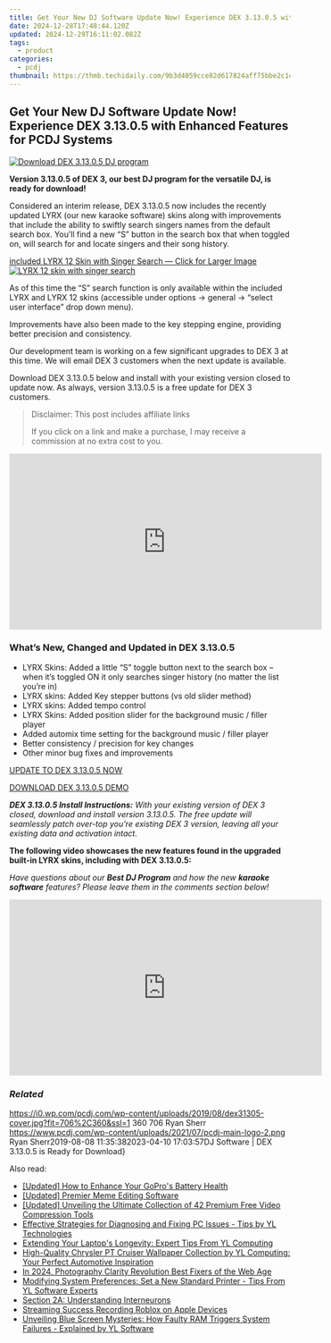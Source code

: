 ```yaml
---
title: Get Your New DJ Software Update Now! Experience DEX 3.13.0.5 with Enhanced Features for PCDJ Systems
date: 2024-12-28T17:48:44.120Z
updated: 2024-12-29T16:11:02.082Z
tags:
  - product
categories:
  - pcdj
thumbnail: https://thmb.techidaily.com/9b3d4059cce82d617824aff75bbe2c1cfb1dda056b7a7373daee332b511aa58b.jpg
---
```


## Get Your New DJ Software Update Now! Experience DEX 3.13.0.5 with Enhanced Features for PCDJ Systems

[![Download DEX 3.13.0.5 DJ program](https://i0.wp.com/pcdj.com/wp-content/uploads/2019/08/dex31305-cover.jpg?resize=706%2C321&ssl=1)](https://i0.wp.com/pcdj.com/wp-content/uploads/2019/08/dex31305-cover.jpg?fit=706%2C360&ssl=1 "Download DEX 3.13.0.5 DJ program")

**Version 3.13.0.5 of DEX 3, our best DJ program for the versatile DJ, is ready for download!**

Considered an interim release, DEX 3.13.0.5 now includes the recently updated LYRX (our new karaoke software) skins along with improvements that include the ability to swiftly search singers names from the default search box. You’ll find a new “S” button in the search box that when toggled on, will search for and locate singers and their song history.

[included LYRX 12 Skin with Singer Search — Click for Larger Image ![LYRX 12 skin with singer search](https://i0.wp.com/pcdj.com/wp-content/uploads/2019/08/lyrx-for-dex-skin.jpg?fit=300%2C169&ssl=1 "LYRX 12 skin with singer search")](https://i0.wp.com/pcdj.com/wp-content/uploads/2019/08/lyrx-for-dex-skin.jpg?fit=1030%2C579&ssl=1)

As of this time the “S” search function is only available within the included LYRX and LYRX 12 skins (accessible under options -> general -> “select user interface” drop down menu).

Improvements have also been made to the key stepping engine, providing better precision and consistency.

Our development team is working on a few significant upgrades to DEX 3 at this time. We will email DEX 3 customers when the next update is available.

Download DEX 3.13.0.5 below and install with your existing version closed to update now. As always, version 3.13.0.5 is a free update for DEX 3 customers.

>  Disclaimer: This post includes affiliate links
>
>  If you click on a link and make a purchase, I may receive a commission at no extra cost to you.
>

<!-- affiliate ads begin -->
<iframe width="560" height="315" src="https://www.youtube.com/embed/uSfA74aeYeA?si=HdJSMdeS7HVtS6-j" title="YouTube video player" frameborder="0" allow="accelerometer; autoplay; clipboard-write; encrypted-media; gyroscope; picture-in-picture; web-share" referrerpolicy="strict-origin-when-cross-origin" allowfullscreen></iframe>
<!-- affiliate ads end -->

### What’s New, Changed and Updated in DEX 3.13.0.5

* LYRX Skins: Added a little “S” toggle button next to the search box – when it’s toggled ON it only searches singer history (no matter the list you’re in)
* LYRX skins: Added Key stepper buttons (vs old slider method)
* LYRX skins: Added tempo control
* LYRX Skins: Added position slider for the background music / filler player
* Added automix time setting for the background music / filler player
* Better consistency / precision for key changes
* Other minor bug fixes and improvements

[UPDATE TO DEX 3.13.0.5 NOW](https://tools.techidaily.com/pcdj/products/)

[DOWNLOAD DEX 3.13.0.5 DEMO](https://tools.techidaily.com/pcdj/products/)

_**DEX 3.13.0.5 Install Instructions:** With your existing version of DEX 3 closed, download and install version 3.13.0.5\. The free update will seamlessly patch over-top you’re existing DEX 3 version, leaving all your existing data and activation intact._ 

**The following video showcases the new features found in the upgraded built-in LYRX skins, including with DEX 3.13.0.5:**

_Have questions about our **Best DJ Program** and how the new **karaoke software** features? Please leave them in the comments section below!_

<!-- affiliate ads begin -->
<iframe width="560" height="315" src="https://www.youtube.com/embed/ME5-sAQJVE4?si=ZfcvJSnhQevWtjI0" title="YouTube video player" frameborder="0" allow="accelerometer; autoplay; clipboard-write; encrypted-media; gyroscope; picture-in-picture; web-share" referrerpolicy="strict-origin-when-cross-origin" allowfullscreen></iframe>
<!-- affiliate ads end -->

### _Related_

https://i0.wp.com/pcdj.com/wp-content/uploads/2019/08/dex31305-cover.jpg?fit=706%2C360&ssl=1 360 706 Ryan Sherr https://www.pcdj.com/wp-content/uploads/2021/07/pcdj-main-logo-2.png Ryan Sherr2019-08-08 11:35:382023-04-10 17:03:57DJ Software | DEX 3.13.0.5 is Ready for Download}

<ins class="adsbygoogle"
     style="display:block"
     data-ad-format="autorelaxed"
     data-ad-client="ca-pub-7571918770474297"
     data-ad-slot="1223367746"></ins>

<ins class="adsbygoogle"
     style="display:block"
     data-ad-client="ca-pub-7571918770474297"
     data-ad-slot="8358498916"
     data-ad-format="auto"
     data-full-width-responsive="true"></ins>

<span class="atpl-alsoreadstyle">Also read:</span>
<div><ul>
<li><a href="https://some-knowledge.techidaily.com/updated-how-to-enhance-your-gopros-battery-health/"><u>[Updated] How to Enhance Your GoPro's Battery Health</u></a></li>
<li><a href="https://fox-glue.techidaily.com/updated-premier-meme-editing-software/"><u>[Updated] Premier Meme Editing Software</u></a></li>
<li><a href="https://some-skills.techidaily.com/updated-unveiling-the-ultimate-collection-of-42-premium-free-video-compression-tools/"><u>[Updated] Unveiling the Ultimate Collection of 42 Premium Free Video Compression Tools</u></a></li>
<li><a href="https://discover-fantastic.techidaily.com/effective-strategies-for-diagnosing-and-fixing-pc-issues-tips-by-yl-technologies/"><u>Effective Strategies for Diagnosing and Fixing PC Issues - Tips by YL Technologies</u></a></li>
<li><a href="https://discover-fantastic.techidaily.com/extending-your-laptops-longevity-expert-tips-from-yl-computing/"><u>Extending Your Laptop's Longevity: Expert Tips From YL Computing</u></a></li>
<li><a href="https://discover-comparisons.techidaily.com/high-quality-chrysler-pt-cruiser-wallpaper-collection-by-yl-computing-your-perfect-automotive-inspiration/"><u>High-Quality Chrysler PT Cruiser Wallpaper Collection by YL Computing: Your Perfect Automotive Inspiration</u></a></li>
<li><a href="https://extra-skills.techidaily.com/in-2024-photography-clarity-revolution-best-fixers-of-the-web-age/"><u>In 2024, Photography Clarity Revolution Best Fixers of the Web Age</u></a></li>
<li><a href="https://discover-fantastic.techidaily.com/modifying-system-preferences-set-a-new-standard-printer-tips-from-yl-software-experts/"><u>Modifying System Preferences: Set a New Standard Printer - Tips From YL Software Experts</u></a></li>
<li><a href="https://discover-fantastic.techidaily.com/section-2a-understanding-interneurons/"><u>Section 2A: Understanding Interneurons</u></a></li>
<li><a href="https://screen-sharing-recording.techidaily.com/streaming-success-recording-roblox-on-apple-devices/"><u>Streaming Success Recording Roblox on Apple Devices</u></a></li>
<li><a href="https://discover-fantastic.techidaily.com/unveiling-blue-screen-mysteries-how-faulty-ram-triggers-system-failures-explained-by-yl-software/"><u>Unveiling Blue Screen Mysteries: How Faulty RAM Triggers System Failures - Explained by YL Software</u></a></li>
</ul></div>

